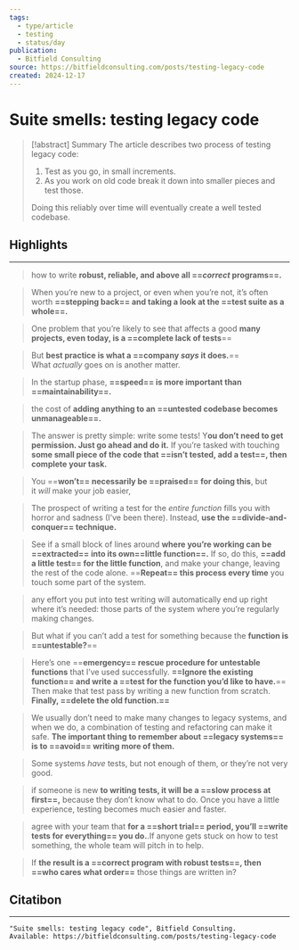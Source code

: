 ```yaml
---
tags:
  - type/article
  - testing
  - status/day
publication:
  - Bitfield Consulting
source: https://bitfieldconsulting.com/posts/testing-legacy-code
created: 2024-12-17
---
```

# Suite smells: testing legacy code

> [!abstract] Summary
> The article describes two process of testing legacy code:
> 1. Test as you go, in small increments.
> 2. As you work on old code break it down into smaller pieces and test those.
> 
>Doing this reliably over time will eventually create a well tested codebase.
## Highlights
---
> how to write **robust, reliable, and above all ==_correct_ programs==.**

> When you’re new to a project, or even when you’re not, it’s often worth **==stepping back== and taking a look at the ==test suite as a whole==.**

> One problem that you’re likely to see that affects a good **many projects, even today, is a ==complete lack of tests**==

> But **best practice is what a ==company _says_ it does.**== What _actually_ goes on is another matter.

> In the startup phase, **==speed== is more important than ==maintainability==.**

> the cost of **adding anything to an ==untested codebase becomes unmanageable==.**

> The answer is pretty simple: write some tests! Y**ou don’t need to get permission. Just go ahead and do it.** If you’re tasked with touching **some small piece of the code that ==isn’t tested, add a test==, then complete your task.**

> You ==**won’t== necessarily be ==praised== for doing this**, but it _will_ make your job easier,

> The prospect of writing a test for the _entire function_ fills you with horror and sadness (I’ve been there). Instead, **use the ==divide-and-conquer== technique.**

> See if a small block of lines around **where you’re working can be ==extracted== into its own==little function==.** If so, do this, **==add a little test== for the little function**, and make your change, leaving the rest of the code alone. ==**Repeat== this process every time** you touch some part of the system.

> any effort you put into test writing will automatically end up right where it’s needed: those parts of the system where you’re regularly making changes.

> But what if you can’t add a test for something because the **function is ==untestable?**==

> Here’s one ==**emergency== rescue procedure for untestable functions** that I’ve used successfully. **==Ignore the existing function== and write a ==test for the function you’d like to have.**== Then make that test pass by writing a new function from scratch. **Finally, ==delete the old function.==**

> We usually don’t need to make many changes to legacy systems, and when we do, a combination of testing and refactoring can make it safe. **The important thing to remember about ==legacy systems== is to ==avoid== writing more of them.**

> Some systems _have_ tests, but not enough of them, or they’re not very good.

> if someone is new **to writing tests, it will be a ==slow process at first==,** because they don’t know what to do. Once you have a little experience, testing becomes much easier and faster.

> agree with your team that **for a ==short trial== period, you’ll ==write tests for everything== you do.**.If anyone gets stuck on how to test something, the whole team will pitch in to help.

> If **the result is a ==correct program with robust tests==, then ==who cares what order==** those things are written in?
## Citatibon
---
```
"Suite smells: testing legacy code", Bitfield Consulting.
Available: https://bitfieldconsulting.com/posts/testing-legacy-code 
```
